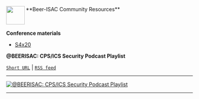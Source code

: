 <img align="left" width="50" height="50" src="https://i.pinimg.com/originals/1b/f7/80/1bf780230ea7760d0acc5a0e1f1bad53.jpg">
**Beer-ISAC Community Resources** <br/><br/><br/>

**Conference materials**

- [S4x20](https://github.com/anton-shipulin/Beer-ISAC/tree/master/Conferences/S4x20)

**@BEERISAC: CPS/ICS Security Podcast Playlist**

[`Short URL`](http://bit.ly/beerisac) | [`RSS feed`](https://www.listennotes.com/listen/beerisac-cpsics-security-podcast-playlist-j-G0QwC8Zsu/rss/)
___
[![@BEERISAC: CPS/ICS Security Podcast Playlist](https://i.pinimg.com/originals/98/76/01/987601a83d7459270f350484ce46ad92.png)](https://www.listennotes.com/listen/beerisac-cpsics-security-podcast-playlist-j-G0QwC8Zsu/?display=episode)
___
